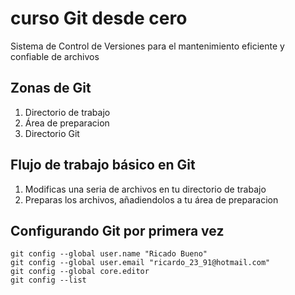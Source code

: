 # curso Git desde cero
Sistema de Control de Versiones para el mantenimiento eficiente y confiable de archivos

## Zonas de Git
1. Directorio de trabajo
2. Área de preparacion
3. Directorio Git

## Flujo de trabajo básico en Git
1. Modificas una seria de archivos en tu directorio de trabajo
2. Preparas los archivos, añadiendolos a tu área de preparacion


## Configurando Git por primera vez
```
git config --global user.name "Ricado Bueno"
git config --global user.email "ricardo_23_91@hotmail.com"
git config --global core.editor
git config --list
```
